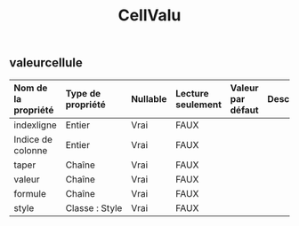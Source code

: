 ﻿---
title: CellValu
second_title: Aspose.Cells Cloud Documen
type: docs
url: /fr/specification/model/cellvalue/
description: "Aspose.Cells Spécification du modèle cloud : CellValue. Gérez sans effort Excel et d'autres feuilles de calcul avec des fonctionnalités telles que l'ouverture, la génération, l'édition, le fractionnement, la fusion, la comparaison et la conversion."
weight: 50
---
## **valeurcellule**

 

| Nom de la propriété| Type de propriété| Nullable| Lecture seulement| Valeur par défaut| Description|
|:- |:- |:- |:- |:- |:- |
| indexligne| Entier| Vrai| FAUX|||
| Indice de colonne| Entier| Vrai| FAUX|||
| taper| Chaîne| Vrai| FAUX|||
| valeur| Chaîne| Vrai| FAUX|||
| formule| Chaîne| Vrai| FAUX|||
| style| Classe : Style| Vrai| FAUX|||

